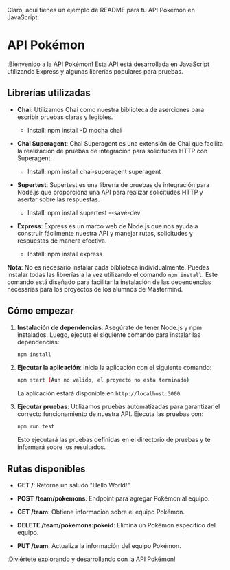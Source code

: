 Claro, aquí tienes un ejemplo de README para tu API Pokémon en JavaScript:

# API Pokémon

¡Bienvenido a la API Pokémon! Esta API está desarrollada en JavaScript utilizando Express y algunas librerías populares para pruebas.

## Librerías utilizadas

- **Chai**: Utilizamos Chai como nuestra biblioteca de aserciones para escribir pruebas claras y legibles.
    - Install: npm install -D mocha chai

- **Chai Superagent**: Chai Superagent es una extensión de Chai que facilita la realización de pruebas de integración para solicitudes HTTP con Superagent.
    - Install: npm install chai-superagent superagent

- **Supertest**: Supertest es una librería de pruebas de integración para Node.js que proporciona una API para realizar solicitudes HTTP y asertar sobre las respuestas.
    - Install: npm install supertest --save-dev

- **Express**: Express es un marco web de Node.js que nos ayuda a construir fácilmente nuestra API y manejar rutas, solicitudes y respuestas de manera efectiva.
    - Install: npm install express

**Nota**: No es necesario instalar cada biblioteca individualmente. Puedes instalar todas las librerías a la vez utilizando el comando `npm install`. Este comando está diseñado para facilitar la instalación de las dependencias necesarias para los proyectos de los alumnos de Mastermind.

## Cómo empezar

1. **Instalación de dependencias**:
   Asegúrate de tener Node.js y npm instalados. Luego, ejecuta el siguiente comando para instalar las dependencias:

   ```bash
   npm install
   ```

2. **Ejecutar la aplicación**:
   Inicia la aplicación con el siguiente comando:

   ```bash
   npm start (Aun no valido, el proyecto no esta terminado)
   ```

   La aplicación estará disponible en `http://localhost:3000`.

3. **Ejecutar pruebas**:
   Utilizamos pruebas automatizadas para garantizar el correcto funcionamiento de nuestra API. Ejecuta las pruebas con:

   ```bash
   npm run test 
   ```

   Esto ejecutará las pruebas definidas en el directorio de pruebas y te informará sobre los resultados.

## Rutas disponibles

- **GET /**: Retorna un saludo "Hello World!".

- **POST /team/pokemons**: Endpoint para agregar Pokémon al equipo.

- **GET /team**: Obtiene información sobre el equipo Pokémon.

- **DELETE /team/pokemons:pokeid**: Elimina un Pokémon específico del equipo.

- **PUT /team**: Actualiza la información del equipo Pokémon.

¡Diviértete explorando y desarrollando con la API Pokémon!
```



